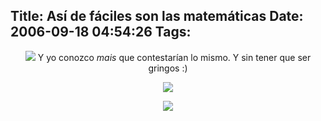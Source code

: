 Title: Así de fáciles son las matemáticas
Date: 2006-09-18 04:54:26
Tags: 
---
<p align="center"><img src="http://damog.net/files/misc/matematicas2.jpg"/>
Y yo conozco <em>mais</em> que contestarían lo mismo. Y sin tener que ser gringos :)
</p>
<p align="center"><img src="http://damog.net/files/misc/matematicas3.jpg"/></p>
<p align="center"><img src="http://static.flickr.com/80/220846761_5f1938fce9_m.jpg"/></p>
